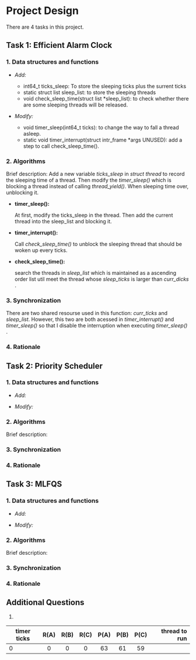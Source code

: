 # Project Design
  There are 4 tasks in this project.
## Task 1: Efficient Alarm Clock
### 1. Data structures and functions

+ *Add:*
     
     * int64_t ticks_sleep: To store the sleeping ticks plus the surrent ticks 
     * static struct list sleep_list: to store the sleeping threads
     * void check_sleep_time(struct list *sleep_list): to check whether there are some sleeping threads will be released.
     
+ *Modify:*     
     
     * void timer_sleep(int64_t ticks): to change the way to fall a thread asleep.
     * static void timer_interrupt(struct intr_frame *args UNUSED): add a step to call check_sleep_time().

### 2. Algorithms

Brief description:
    Add a new variable *ticks_sleep* in *struct thread* to record the sleeping time of a thread. Then modify the *timer_sleep()* which is blocking a thread instead of calling *thread_yield()*. When sleeping time over, unblocking it.
  + **timer_sleep():**
    
       At first, modify the ticks_sleep in the thread. 
       Then add the current thread into the sleep_list and blocking it.
        
  + **timer_interrupt():**
        
       Call *check_sleep_time()* to unblock the sleeping thread that should be woken up every ticks.
        
  + **check_sleep_time():**
    
       search the threads in *sleep_list* which is maintained as a ascending order list util meet the thread whose *sleep_ticks* is larger than *curr_dicks* .
        
### 3. Synchronization

   There are two shared resourse used in this function: *curr_ticks* and *sleep_list*. However, this two are both acessed in *timer_interrupt()* and *timer_sleep()* so that I disable the interruption when executing *timer_sleep()* .
    
 ### 4. Rationale
 
 
 ## Task 2: Priority Scheduler
 ### 1. Data structures and functions

+ *Add:*


+ *Modify:* 


### 2. Algorithms

Brief description:


### 3. Synchronization
### 4. Rationale

 
 ## Task 3: MLFQS
 ### 1. Data structures and functions

+ *Add:*


+ *Modify:* 


### 2. Algorithms

Brief description:


### 3. Synchronization
### 4. Rationale

## Additional Questions

1. 
timer ticks|R(A)|R(B)|R(C)|P(A)|P(B)|P(C)|thread to run
--|:--:|:--:|:--:|:--:|:--:|:--:|--:
0|0|0|0|63|61|59

 

